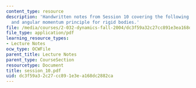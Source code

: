 ```yaml
---
content_type: resource
description: 'Handwritten notes from Session 10 covering the following topics: Linear
  and angular momentum principle for rigid bodies.'
file: /media/courses/2-032-dynamics-fall-2004/dc3f59a32c27cc891e3ea168dc2882ca_session_10.pdf
file_type: application/pdf
learning_resource_types:
- Lecture Notes
ocw_type: OCWFile
parent_title: Lecture Notes
parent_type: CourseSection
resourcetype: Document
title: session_10.pdf
uid: dc3f59a3-2c27-cc89-1e3e-a168dc2882ca
---
```

